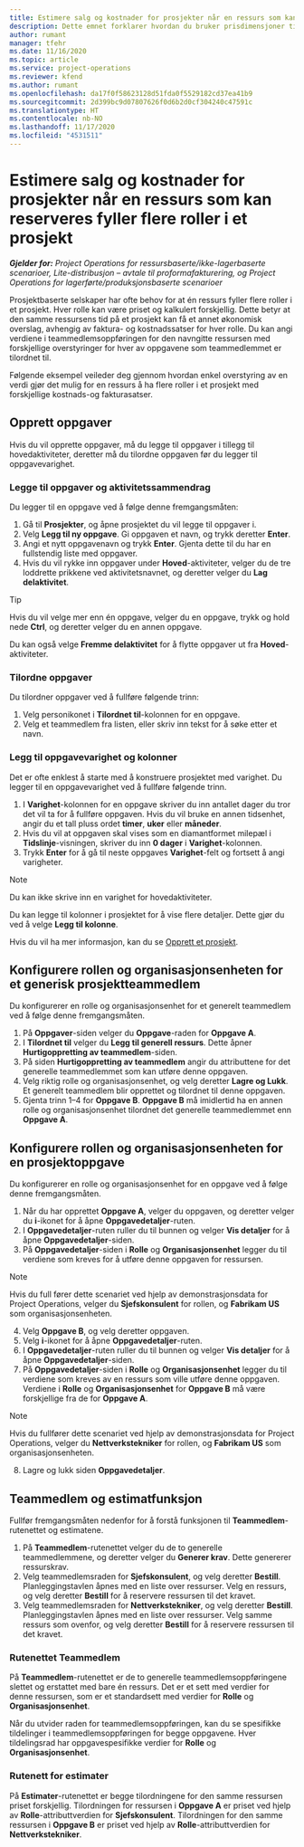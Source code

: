 ```yaml
---
title: Estimere salg og kostnader for prosjekter når en ressurs som kan reserveres fyller flere roller i et prosjekt
description: Dette emnet forklarer hvordan du bruker prisdimensjoner til å støtte pris- og kostnadsestimater for en ressurs som fyller flere roller i et prosjekt.
author: rumant
manager: tfehr
ms.date: 11/16/2020
ms.topic: article
ms.service: project-operations
ms.reviewer: kfend
ms.author: rumant
ms.openlocfilehash: da17f0f58623128d51fda0f5529182cd37ea41b9
ms.sourcegitcommit: 2d399bc9d07807626f0d6b2d0cf304240c47591c
ms.translationtype: HT
ms.contentlocale: nb-NO
ms.lasthandoff: 11/17/2020
ms.locfileid: "4531511"
---
```

# <a name="estimate-project-sales-and-costs-when-a-bookable-resource-fills-multiple-roles-on-a-project"></a>Estimere salg og kostnader for prosjekter når en ressurs som kan reserveres fyller flere roller i et prosjekt 

_**Gjelder for:** Project Operations for ressursbaserte/ikke-lagerbaserte scenarioer, Lite-distribusjon – avtale til proformafakturering, og Project Operations for lagerførte/produksjonsbaserte scenarioer_ 

Prosjektbaserte selskaper har ofte behov for at én ressurs fyller flere roller i et prosjekt. Hver rolle kan være priset og kalkulert forskjellig. Dette betyr at den samme ressursens tid på et prosjekt kan få et annet økonomisk overslag, avhengig av faktura- og kostnadssatser for hver rolle. Du kan angi verdiene i teammedlemsoppføringen for den navngitte ressursen med forskjellige overstyringer for hver av oppgavene som teammedlemmet er tilordnet til.

Følgende eksempel veileder deg gjennom hvordan enkel overstyring av en verdi gjør det mulig for en ressurs å ha flere roller i et prosjekt med forskjellige kostnads-og fakturasatser.

## <a name="create-tasks"></a>Opprett oppgaver
Hvis du vil opprette oppgaver, må du legge til oppgaver i tillegg til hovedaktiviteter, deretter må du tilordne oppgaven før du legger til oppgavevarighet. 

### <a name="add-tasks-and-summary-tasks"></a>Legge til oppgaver og aktivitetssammendrag
Du legger til en oppgave ved å følge denne fremgangsmåten:

1. Gå til **Prosjekter**, og åpne prosjektet du vil legge til oppgaver i.
2. Velg **Legg til ny oppgave**. Gi oppgaven et navn, og trykk deretter **Enter**.
3. Angi et nytt oppgavenavn og trykk **Enter**. Gjenta dette til du har en fullstendig liste med oppgaver.
3. Hvis du vil rykke inn oppgaver under **Hoved**-aktiviteter, velger du de tre loddrette prikkene ved aktivitetsnavnet, og deretter velger du **Lag delaktivitet**. 

  > [!TIP]
  > Hvis du vil velge mer enn én oppgave, velger du en oppgave, trykk og hold nede **Ctrl**, og deretter velger du en annen oppgave.
  >
  > Du kan også velge **Fremme delaktivitet** for å flytte oppgaver ut fra **Hoved**-aktiviteter.

### <a name="assign-tasks"></a>Tilordne oppgaver

Du tilordner oppgaver ved å fullføre følgende trinn:

1. Velg personikonet i **Tilordnet til**-kolonnen for en oppgave.
2. Velg et teammedlem fra listen, eller skriv inn tekst for å søke etter et navn.

### <a name="add-task-duration-and-columns"></a>Legg til oppgavevarighet og kolonner

Det er ofte enklest å starte med å konstruere prosjektet med varighet. Du legger til en oppgavevarighet ved å fullføre følgende trinn.

1. I **Varighet**-kolonnen for en oppgave skriver du inn antallet dager du tror det vil ta for å fullføre oppgaven. Hvis du vil bruke en annen tidsenhet, angir du et tall pluss ordet **timer**, **uker** eller **måneder**.
2. Hvis du vil at oppgaven skal vises som en diamantformet milepæl i **Tidslinje**-visningen, skriver du inn **0 dager** i **Varighet**-kolonnen.
3. Trykk **Enter**  for å gå til neste oppgaves **Varighet**-felt og fortsett å angi varigheter.

  > [!NOTE]
  > Du kan ikke skrive inn en varighet for hovedaktiviteter.

Du kan legge til kolonner i prosjektet for å vise flere detaljer. Dette gjør du ved å velge **Legg til kolonne**. 

Hvis du vil ha mer informasjon, kan du se [Opprett et prosjekt](https://support.microsoft.com/en-us/office/create-a-project-a5b5e823-fb2e-45fd-be00-7d84422d9749).

## <a name="set-up-the-role-and-organization-unit-for-a-generic-project-team-member"></a>Konfigurere rollen og organisasjonsenheten for et generisk prosjektteammedlem
Du konfigurerer en rolle og organisasjonsenhet for et generelt teammedlem ved å følge denne fremgangsmåten.

1. På **Oppgaver**-siden velger du **Oppgave**-raden for **Oppgave A**. 
2. I **Tilordnet til** velger du **Legg til generell ressurs**. Dette åpner **Hurtigoppretting av teammedlem**-siden.
3. På siden **Hurtigoppretting av teammedlem** angir du attributtene for det generelle teammedlemmet som kan utføre denne oppgaven.
4. Velg riktig rolle og organisasjonsenhet, og velg deretter **Lagre og Lukk**. Et generelt teammedlem blir opprettet og tilordnet til denne oppgaven. 
5. Gjenta trinn 1–4 for **Oppgave B**. **Oppgave B** må imidlertid ha en annen rolle og organisasjonsenhet tilordnet det generelle teammedlemmet enn **Oppgave A**. 

## <a name="set-up-the-role-and-organization-unit-for-a-project-task"></a>Konfigurere rollen og organisasjonsenheten for en prosjektoppgave
Du konfigurerer en rolle og organisasjonsenhet for en oppgave ved å følge denne fremgangsmåten.

1. Når du har opprettet **Oppgave A**, velger du oppgaven, og deretter velger du **i**-ikonet for å åpne **Oppgavedetaljer**-ruten. 
2. I **Oppgavedetaljer**-ruten ruller du til bunnen og velger **Vis detaljer** for å åpne **Oppgavedetaljer**-siden.
3. På **Oppgavedetaljer**-siden i **Rolle** og **Organisasjonsenhet** legger du til verdiene som kreves for å utføre denne oppgaven for ressursen. 

  > [!NOTE]
  > Hvis du full fører dette scenariet ved hjelp av demonstrasjonsdata for Project Operations, velger du **Sjefskonsulent** for rollen, og **Fabrikam US** som organisasjonsenheten.

4. Velg **Oppgave B**, og velg deretter oppgaven.
5. Velg **i**-ikonet for å åpne **Oppgavedetaljer**-ruten. 
6. I **Oppgavedetaljer**-ruten ruller du til bunnen og velger **Vis detaljer** for å åpne **Oppgavedetaljer**-siden.
7. På **Oppgavedetaljer**-siden i **Rolle** og **Organisasjonsenhet** legger du til verdiene som kreves av en ressurs som ville utføre denne oppgaven. Verdiene i **Rolle** og **Organisasjonsenhet** for **Oppgave B** må være forskjellige fra de for **Oppgave A**. 

  > [!NOTE]
  > Hvis du fullfører dette scenariet ved hjelp av demonstrasjonsdata for Project Operations, velger du **Nettverkstekniker** for rollen, og **Fabrikam US** som organisasjonsenheten.

8. Lagre og lukk siden **Oppgavedetaljer**. 

## <a name="team-member-and-estimates-behavior"></a>Teammedlem og estimatfunksjon 
Fullfør fremgangsmåten nedenfor for å forstå funksjonen til **Teammedlem**-rutenettet og estimatene.

1. På **Teammedlem**-rutenettet velger du de to generelle teammedlemmene, og deretter velger du **Generer krav**. Dette genererer ressurskrav. 
2. Velg teammedlemsraden for **Sjefskonsulent**, og velg deretter **Bestill**. Planleggingstavlen åpnes med en liste over ressurser. Velg en ressurs, og velg deretter **Bestill** for å reservere ressursen til det kravet.
3. Velg teammedlemsraden for **Nettverkstekniker**, og velg deretter **Bestill**. Planleggingstavlen åpnes med en liste over ressurser. Velg samme ressurs som ovenfor, og velg deretter **Bestill** for å reservere ressursen til det kravet.

### <a name="team-member-grid"></a>Rutenettet Teammedlem 

På **Teammedlem**-rutenettet er de to generelle teammedlemsoppføringene slettet og erstattet med bare én ressurs. Det er et sett med verdier for denne ressursen, som er et standardsett med verdier for **Rolle** og **Organisasjonsenhet**.

Når du utvider raden for teammedlemsoppføringen, kan du se spesifikke tildelinger i teammedlemsoppføringen for begge oppgavene. Hver tildelingsrad har oppgavespesifikke verdier for **Rolle** og **Organisasjonsenhet**. 

### <a name="estimates-grid"></a>Rutenett for estimater 

På **Estimater**-rutenettet er begge tilordningene for den samme ressursen priset forskjellig. Tilordningen for ressursen i **Oppgave A** er priset ved hjelp av **Rolle**-attributtverdien for **Sjefskonsulent**. Tilordningen for den samme ressursen i **Oppgave B** er priset ved hjelp av **Rolle**-attributtverdien for **Nettverkstekniker**.
